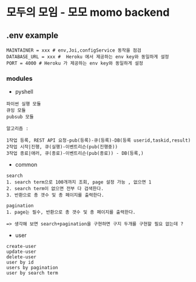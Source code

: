# 모두의 모임 - 모모 momo backend

## .env example

```
MAINTAINER = xxx # env,Joi,configService 동작을 점검
DATABASE_URL = xxx #  Heroku 에서 제공하는 env key와 동일하게 설정
PORT = 4000 # Heroku 가 제공하는 env key와 동일하게 설정
```

### modules

- pyshell

```
파이썬 실행 모듈
큐잉 모듈
pubsub 모듈

알고리즘 :

1작업 등록, REST API 요청-pub(등록)-큐(등록)-DB(등록 userid,taskid,result)
2작업 시작|진행, 큐(실행)-이벤트리슨(pub(진행중))
3작업 종료|애러, 큐(종료)-이벤트리슨(pub(종료)) - DB(등록,)

```

- common

```
search
1. search term으로 100개까지 조회, page 설정 가능 , 없으면 1
2. search term이 없으면 전부 다 검색한다.
3. 반환으로 총 갯수 및 총 페이지를 출력한다.

pagination
1. page는 필수, 반환으로 총 갯수 및 총 페이지를 출력한다.

=> 생각해 보면 search+pagination을 구현하면 구지 두개를 구현할 필요 없는데 ?
```

- user

```
create-user
update-user
delete-user
user by id
users by pagination
user by search term

```
